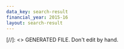 ```yaml
---
data_key: search-result
financial_year: 2015-16
layout: search-result
---
```

[//]: <> GENERATED FILE. Don't edit by hand.